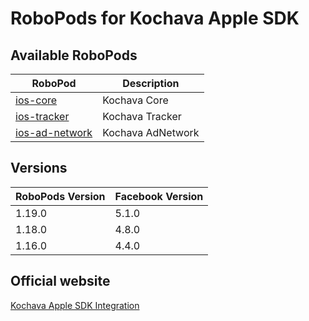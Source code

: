 # RoboPods for Kochava Apple SDK

## Available RoboPods

| RoboPod                           | Description                               |
|-----------------------------------|-------------------------------------------|
| [ios-core](ios-core/)             | Kochava Core                              |
| [ios-tracker](ios-tracker/)       | Kochava Tracker                           |
| [ios-ad-network](ios-ad-network/) | Kochava AdNetwork                         |

## Versions

| RoboPods Version  | Facebook Version    |
|-------------------|---------------------|
| 1.19.0            | 5.1.0               |
| 1.18.0            | 4.8.0               |
| 1.16.0            | 4.4.0               |

## Official website

[Kochava Apple SDK Integration](https://support.kochava.com/sdk-integration/sdk-kochavatracker-ios)
